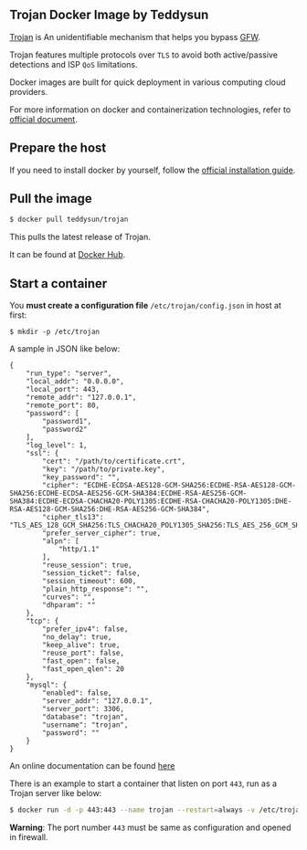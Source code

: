 ## Trojan Docker Image by Teddysun

[Trojan][1] is An unidentifiable mechanism that helps you bypass [GFW](https://en.wikipedia.org/wiki/Great_Firewall).

Trojan features multiple protocols over `TLS` to avoid both active/passive detections and ISP `QoS` limitations.

Docker images are built for quick deployment in various computing cloud providers.

For more information on docker and containerization technologies, refer to [official document][2].

## Prepare the host

If you need to install docker by yourself, follow the [official installation guide][3].

## Pull the image

```bash
$ docker pull teddysun/trojan
```

This pulls the latest release of Trojan.

It can be found at [Docker Hub][4].

## Start a container

You **must create a configuration file**  `/etc/trojan/config.json` in host at first:

```
$ mkdir -p /etc/trojan
```

A sample in JSON like below:

```
{
    "run_type": "server",
    "local_addr": "0.0.0.0",
    "local_port": 443,
    "remote_addr": "127.0.0.1",
    "remote_port": 80,
    "password": [
        "password1",
        "password2"
    ],
    "log_level": 1,
    "ssl": {
        "cert": "/path/to/certificate.crt",
        "key": "/path/to/private.key",
        "key_password": "",
        "cipher": "ECDHE-ECDSA-AES128-GCM-SHA256:ECDHE-RSA-AES128-GCM-SHA256:ECDHE-ECDSA-AES256-GCM-SHA384:ECDHE-RSA-AES256-GCM-SHA384:ECDHE-ECDSA-CHACHA20-POLY1305:ECDHE-RSA-CHACHA20-POLY1305:DHE-RSA-AES128-GCM-SHA256:DHE-RSA-AES256-GCM-SHA384",
        "cipher_tls13": "TLS_AES_128_GCM_SHA256:TLS_CHACHA20_POLY1305_SHA256:TLS_AES_256_GCM_SHA384",
        "prefer_server_cipher": true,
        "alpn": [
            "http/1.1"
        ],
        "reuse_session": true,
        "session_ticket": false,
        "session_timeout": 600,
        "plain_http_response": "",
        "curves": "",
        "dhparam": ""
    },
    "tcp": {
        "prefer_ipv4": false,
        "no_delay": true,
        "keep_alive": true,
        "reuse_port": false,
        "fast_open": false,
        "fast_open_qlen": 20
    },
    "mysql": {
        "enabled": false,
        "server_addr": "127.0.0.1",
        "server_port": 3306,
        "database": "trojan",
        "username": "trojan",
        "password": ""
    }
}
```

An online documentation can be found [here](https://trojan-gfw.github.io/trojan/)

There is an example to start a container that listen on port `443`, run as a Trojan server like below:

```bash
$ docker run -d -p 443:443 --name trojan --restart=always -v /etc/trojan:/etc/trojan teddysun/trojan
```

**Warning**: The port number `443` must be same as configuration and opened in firewall.

[1]: https://github.com/trojan-gfw/trojan
[2]: https://docs.docker.com/
[3]: https://docs.docker.com/install/
[4]: https://hub.docker.com/r/teddysun/trojan/